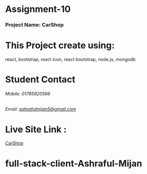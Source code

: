 # Assignment-10
### Project Name: CarShop

# This Project create using: 
react, bootstrap, react icon, react bootstrap, node.js, mongodb  

# Student Contact
###### Mobile: 01785920566 
###### Email: ashrafulmijan5@gmail.com 

# Live Site Link :
[CarShop](https://smart-carshop.web.app/)


# full-stack-client-Ashraful-Mijan

